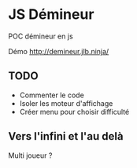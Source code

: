 # JS Démineur

POC démineur en js

Démo http://demineur.jlb.ninja/

## TODO
- Commenter le code
- Isoler les moteur d'affichage
- Créer menu pour choisir difficulté

## Vers l'infini et l'au delà

Multi joueur ?
